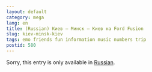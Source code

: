 ```yaml
---
layout: default
category: mega
lang: en
title: (Russian) Киев — Минск — Киев на Ford Fusion
slug: kiev-minsk-kiev
tags: emo friends fun information music numbers trip 
postid: 580
---
```

<p>Sorry, this entry is only available in <a href="/mega/export/getposts.php">Russian</a>.</p>